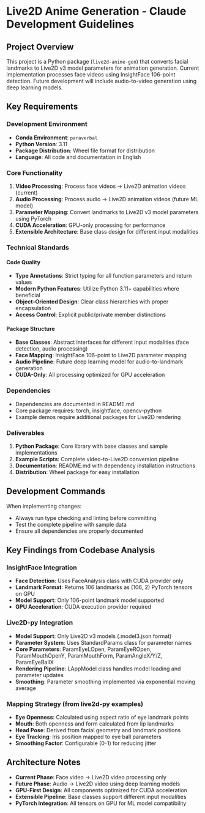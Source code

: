 # Live2D Anime Generation - Claude Development Guidelines

## Project Overview

This project is a Python package (`live2d-anime-gen`) that converts facial landmarks to Live2D v3 model parameters for animation generation. Current implementation processes face videos using InsightFace 106-point detection. Future development will include audio-to-video generation using deep learning models.

## Key Requirements

### Development Environment
- **Conda Environment**: `paraverbal`
- **Python Version**: 3.11
- **Package Distribution**: Wheel file format for distribution
- **Language**: All code and documentation in English

### Core Functionality
1. **Video Processing**: Process face videos → Live2D animation videos (current)
2. **Audio Processing**: Process audio → Live2D animation videos (future ML model)
3. **Parameter Mapping**: Convert landmarks to Live2D v3 model parameters using PyTorch
4. **CUDA Acceleration**: GPU-only processing for performance
5. **Extensible Architecture**: Base class design for different input modalities

### Technical Standards

#### Code Quality
- **Type Annotations**: Strict typing for all function parameters and return values
- **Modern Python Features**: Utilize Python 3.11+ capabilities where beneficial
- **Object-Oriented Design**: Clear class hierarchies with proper encapsulation
- **Access Control**: Explicit public/private member distinctions

#### Package Structure
- **Base Classes**: Abstract interfaces for different input modalities (face detection, audio processing)
- **Face Mapping**: InsightFace 106-point to Live2D parameter mapping
- **Audio Pipeline**: Future deep learning model for audio-to-landmark generation
- **CUDA-Only**: All processing optimized for GPU acceleration

### Dependencies
- Dependencies are documented in README.md
- Core package requires: torch, insightface, opencv-python
- Example demos require additional packages for Live2D rendering

### Deliverables
1. **Python Package**: Core library with base classes and sample implementations
2. **Example Scripts**: Complete video-to-Live2D conversion pipeline
3. **Documentation**: README.md with dependency installation instructions
4. **Distribution**: Wheel package for easy installation

## Development Commands

When implementing changes:
- Always run type checking and linting before committing
- Test the complete pipeline with sample data
- Ensure all dependencies are properly documented

## Key Findings from Codebase Analysis

### InsightFace Integration
- **Face Detection**: Uses FaceAnalysis class with CUDA provider only
- **Landmark Format**: Returns 106 landmarks as (106, 2) PyTorch tensors on GPU
- **Model Support**: Only 106-point landmark model supported
- **GPU Acceleration**: CUDA execution provider required

### Live2D-py Integration
- **Model Support**: Only Live2D v3 models (.model3.json format)
- **Parameter System**: Uses StandardParams class for parameter names
- **Core Parameters**: ParamEyeLOpen, ParamEyeROpen, ParamMouthOpenY, ParamMouthForm, ParamAngleX/Y/Z, ParamEyeBallX
- **Rendering Pipeline**: LAppModel class handles model loading and parameter updates
- **Smoothing**: Parameter smoothing implemented via exponential moving average

### Mapping Strategy (from live2d-py examples)
- **Eye Openness**: Calculated using aspect ratio of eye landmark points
- **Mouth**: Both openness and form calculated from lip landmarks
- **Head Pose**: Derived from facial geometry and landmark positions
- **Eye Tracking**: Iris position mapped to eye ball parameters
- **Smoothing Factor**: Configurable (0-1) for reducing jitter

## Architecture Notes
- **Current Phase**: Face video → Live2D video processing only
- **Future Phase**: Audio → Live2D video using deep learning models
- **GPU-First Design**: All components optimized for CUDA acceleration
- **Extensible Pipeline**: Base classes support different input modalities
- **PyTorch Integration**: All tensors on GPU for ML model compatibility
